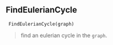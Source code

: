 ## FindEulerianCycle

```
 FindEulerianCycle(graph)
```

> find an eulerian cycle in the `graph`.
 
  